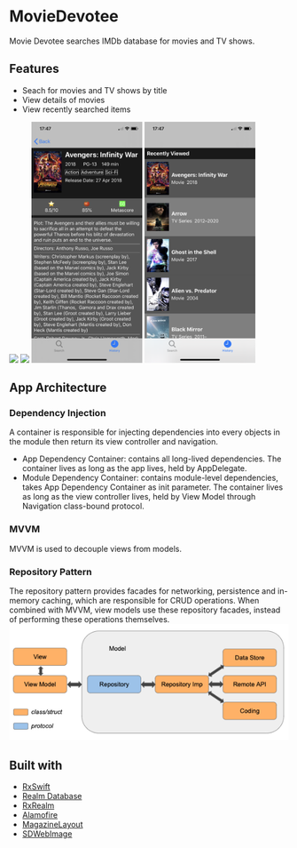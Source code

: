 # MovieDevotee
Movie Devotee searches IMDb database for movies and TV shows.
## Features
* Seach for movies and TV shows by title
* View details of movies
* View recently searched items

<img src = "Images/operating.gif" width ="200" /> <img src = "Images/Search.png" width ="200" /> <img src = "Images/Detail.png" width ="200" /> <img src = "Images/History.png" width ="200" />

## App Architecture
### Dependency Injection
A container is responsible for injecting dependencies into every objects in the module then return its view controller and navigation.
* App Dependency Container: contains all long-lived dependencies. The container lives as long as the app lives, held by AppDelegate.
* Module Dependency Container: contains module-level dependencies, takes App Dependency Container as init parameter. The container lives as long as the view controller lives, held by View Model through Navigation class-bound protocol.
### MVVM
MVVM is used to decouple views from models.
### Repository Pattern
The repository pattern provides facades for networking, persistence and in-memory caching, which are responsible for CRUD operations. When combined with MVVM, view models use these repository facades, instead of performing these operations themselves.
\
![Screenshot](Images/clean.png)
## Built with
* [RxSwift](https://github.com/ReactiveX/RxSwift)
* [Realm Database](https://github.com/realm/realm-cocoa)
* [RxRealm](https://github.com/RxSwiftCommunity/RxRealm)
* [Alamofire](https://github.com/Alamofire/Alamofire)
* [MagazineLayout](https://github.com/airbnb/MagazineLayout)
* [SDWebImage](https://github.com/SDWebImage/SDWebImage)
